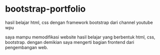 # bootstrap-portfolio
hasil belajar html, css dengan framework bootstrap dari channel youtube wpu

saya mampu memodifikasi website hasil belajar yang berbentuk html, css, bootstrap. dengan demikian saya mengerti bagian frontend dari pengembangan web.
